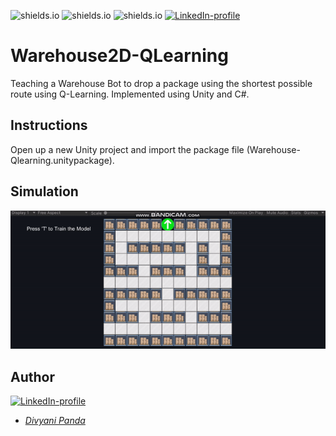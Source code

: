 ![shields.io](https://img.shields.io/badge/MADE%20WITH-Unity2D-red)
![shields.io](https://img.shields.io/badge/platform-Windows-green)
![shields.io](https://img.shields.io/badge/QLearning-purple)
[![LinkedIn-profile](https://img.shields.io/badge/LinkedIn-Divyani-blue.svg)](https://www.linkedin.com/in/divyani-panda-5a8345194/)

# Warehouse2D-QLearning
Teaching a Warehouse Bot to drop a package using the shortest possible route using Q-Learning. Implemented using Unity and C#.

## Instructions
Open up a new Unity project and import the package file (Warehouse-Qlearning.unitypackage).

## Simulation
![Alt Text](https://github.com/7divs7/Warehouse2D-QLearning/blob/main/warehouse.gif)

## Author
[![LinkedIn-profile](https://img.shields.io/badge/LinkedIn-Profile-teal.svg)](https://www.linkedin.com/in/divyani-panda-5a8345194/)
* [*Divyani Panda*](https://github.com/7divs7)

